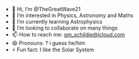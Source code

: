 - 👋 Hi, I’m @TheGreatWave21
- 👀 I’m interested in Physics, Astronomy and Maths
- 🌱 I’m currently learning Astrophysics
- 💞️ I’m looking to collaborate on many things
- 📫 How to reach me: gm_schildie@icloud.com
- 😄 Pronouns: ? i guess he/him
- ⚡ Fun fact: I like the Solar System

<!---
TheGreatWave21/TheGreatWave21 is a ✨ special ✨ repository because its `README.md` (this file) appears on your GitHub profile.
You can click the Preview link to take a look at your changes.
--->
